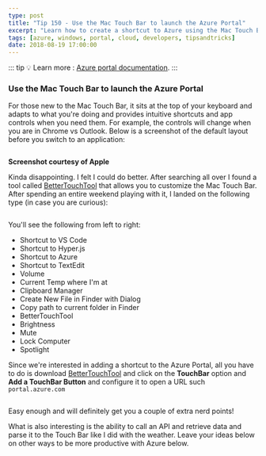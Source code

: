 ```yaml
---
type: post
title: "Tip 150 - Use the Mac Touch Bar to launch the Azure Portal"
excerpt: "Learn how to create a shortcut to Azure using the Mac Touch Bar "
tags: [azure, windows, portal, cloud, developers, tipsandtricks]
date: 2018-08-19 17:00:00
---
```


::: tip
:bulb: Learn more : [Azure portal documentation](https://docs.microsoft.com/azure/azure-portal/?WT.mc_id=docs-azuredevtips-azureappsdev).
:::

### Use the Mac Touch Bar to launch the Azure Portal

For those new to the Mac Touch Bar, it  sits at the top of your keyboard and adapts to what you're doing and provides intuitive shortcuts and app controls when you need them. For example, the controls will change when you are in Chrome vs Outlook. Below is a screenshot of the default layout before you switch to an application:

<img :src="$withBase('/files/keyboardaz1.png')">

**Screenshot courtesy of Apple**

Kinda disappointing. I felt I could do better. After searching all over I found a tool called [BetterTouchTool](https://folivora.ai/) that allows you to customize the Mac Touch Bar. After spending an entire weekend playing with it, I landed on the following type (in case you are curious):

<img :src="$withBase('/files/keyboardaz2.png')">

You'll see the following from left to right:

* Shortcut to VS Code
* Shortcut to Hyper.js
* Shortcut to Azure
* Shortcut to TextEdit
* Volume
* Current Temp where I'm at
* Clipboard Manager
* Create New File in Finder with Dialog
* Copy path to current folder in Finder
* BetterTouchTool
* Brightness
* Mute
* Lock Computer
* Spotlight

Since we're interested in adding a shortcut to the Azure Portal, all you have to do is download [BetterTouchTool](https://folivora.ai/) and click on the **TouchBar** option and **Add a TouchBar Button** and configure it to open a URL such `portal.azure.com`

<img :src="$withBase('/files/keyboardaz3.png')">

Easy enough and will definitely get you a couple of extra nerd points!

What is also interesting is the ability to call an API and retrieve data and parse it to the Touch Bar like I did with the weather. Leave your ideas below on other ways to be more productive with Azure below. 
